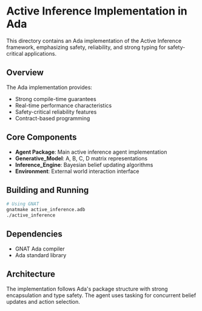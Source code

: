 # Active Inference Implementation in Ada

This directory contains an Ada implementation of the Active Inference framework, emphasizing safety, reliability, and strong typing for safety-critical applications.

## Overview

The Ada implementation provides:
- Strong compile-time guarantees
- Real-time performance characteristics
- Safety-critical reliability features
- Contract-based programming

## Core Components

- **Agent Package**: Main active inference agent implementation
- **Generative_Model**: A, B, C, D matrix representations
- **Inference_Engine**: Bayesian belief updating algorithms
- **Environment**: External world interaction interface

## Building and Running

```bash
# Using GNAT
gnatmake active_inference.adb
./active_inference
```

## Dependencies

- GNAT Ada compiler
- Ada standard library

## Architecture

The implementation follows Ada's package structure with strong encapsulation and type safety. The agent uses tasking for concurrent belief updates and action selection.
